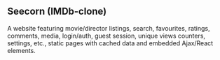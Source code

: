 Seecorn (IMDb-clone)
-
A website featuring movie/director listings, search, favourites, ratings, comments, media, login/auth, guest session, unique views counters, settings, etc., static pages with cached data and embedded Ajax/React elements.